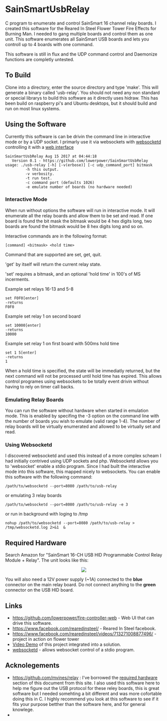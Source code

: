 # SainSmartUsbRelay
C program to enumerate and control SainSmart 16 channel relay boards.  I created this software for the Reared In Steel Flower Tower Fire Effects for Burning Man.   I needed to gang multiple boards and control them as one unit.   This software enumerates all SainSmart USB boards and lets you controll up to 4 boards with one command.

This software is still in flux and the UDP command control and Daemonize functions are completly untested.

## To Build
Clone into a directory, enter the source directory and type 'make'.  This will generate a binary called 'usb-relay'. You should not need any non standard or special librarys to build this software as it directly uses hidraw.  This has been build on raspberry pi's and Ubuntu desktops, but it should build and run on most linux systems.

## Using the Software
Currently this software is can be drivin the command line in interactive mode or by a UDP socket.  I primarly use it via websockets with 
[websocketd](https://github.com/joewalnes/websocketd) controlling it with a [web interface](https://github.com/lowerpower/fire-controller-web)

```
SainSmartUsbRelay Aug 15 2017 at 04:44:18
   Version 0.1 - https://github.com/lowerpower/SainSmartUsbRelay
usage: ./usb-relay [-h] [-v(erbose)] [-c udp_command_port] bitmask 
         -h this output.
         -v verbosity.
         -t run test.
         -c command port (defaults 1026)
         -e emulate number of boards (no hardware needed)
```

### Interactive  Mode
When run without options the software will run in interactive mode.  It will enumerate all the relay boards and allow them to be set and read.   If one board is found the bit mask the bitmask would be 4 hex digits long, two boards are found the bitmask would be 8 hex digits long and so on.

Interactive commands are in the following format:
```
[command] <bitmask> <hold time>
```
Command that are supported are set, get, quit.

'get' by itself will return the current relay state.

'set' requires a bitmask, and an optional 'hold time' in 100's of MS incerments.

Example set relays 16-13 and 5-8
```
set F0F0[enter]
-returns
F0F0
```

Example set relay 1 on second board
```
set 10000[enter]
-returns
10000
```

Example set relay 1 on first board with 500ms hold time
```
set 1 5[enter]
-returns
1
```

When a hold time is specified, the state will be immediatly returned, but the next command will not be processed until hold time has expired.  This allows control programes using websockets to be totally event drivin without having to rely on timer call backs.

### Emulating Relay Boards
You can run the software without hardware when started in emulation mode.  This is enabled by specifing the -3 option on the command line with the number of boards you wish to emulate (valid range 1-4).  The number of relay boards will be virtually enumerated and allowed to be virtually set and read.

### Using Websocketd
I discovered websocketd and used this instead of a more complex scheam I had initially contrived using UDP sockets and php.  Websocketd allows you to 'websocket' enable a stdio program.   Since I had built the interactive mode into this software, this mapped nicely to websockets.  You can enable this software with the following command:

```
/path/to/websocketd --port=8080 /path/to/usb-relay
```
or emulating 3 relay boards
```
/path/to/websocketd --port=8080 /path/to/usb-relay -e 3
```
or run in background with loging to /tmp
```
nohup /path/to/websocketd --port=8080 /path/to/usb-relay > /tmp/websocketd.log 2>&1  &
```

## Required Hardware
Search Amazon for "SainSmart 16-CH USB HID Programmable Control Relay Module +
Relay".  The unit looks like this:

<p align="center">
<img src="https://github.com/mvines/relay/raw/master/relay.jpg"/>
</p>

You will also need a 12V power supply (~1A) connected to the **blue**
connector on the main relay board.  Do not connect anything to the **green** connector
on the USB HID board.

## Links
* https://github.com/lowerpower/fire-controller-web - Web UI that can drive this software.
* https://www.facebook.com/rearedinsteel/ - Reared In Steel facebook.  
* https://www.facebook.com/rearedinsteel/videos/713271008877496/ - project in action on flower tower
* [Video Demo](https://www.youtube.com/watch?v=d_1EEWdWekI) of this project integrated into a solution.
* [websocketd](https://github.com/joewalnes/websocketd) - allows websocket control of a stdio program.

## Acknolegements
* https://github.com/mvines/relay :
I've borrowed the [required hardware](https://github.com/lowerpower/SainSmartUsbRelay/new/master?readme=1#required-hardware) section of this document from this site.  I also used this software here to help me figure out 
the USB protocol for these reley boards, this is great software but I needed somehting a bit different and was more cofortable 
doing this in C.  I highly recommend you look at this software to see if it fits your purpose betther than the software here, and for general knowlege.
* 
